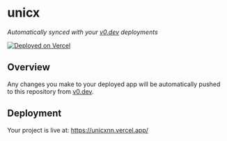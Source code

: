 # unicx

*Automatically synced with your [v0.dev](https://v0.dev) deployments*

[![Deployed on Vercel](https://img.shields.io/badge/Deployed%20on-Vercel-black?style=for-the-badge&logo=vercel)](https://vercel.com/dandroid44s-projects/v0-unicx)

## Overview

Any changes you make to your deployed app will be automatically pushed to this repository from [v0.dev](https://v0.dev).

## Deployment

Your project is live at: https://unicxnn.vercel.app/
